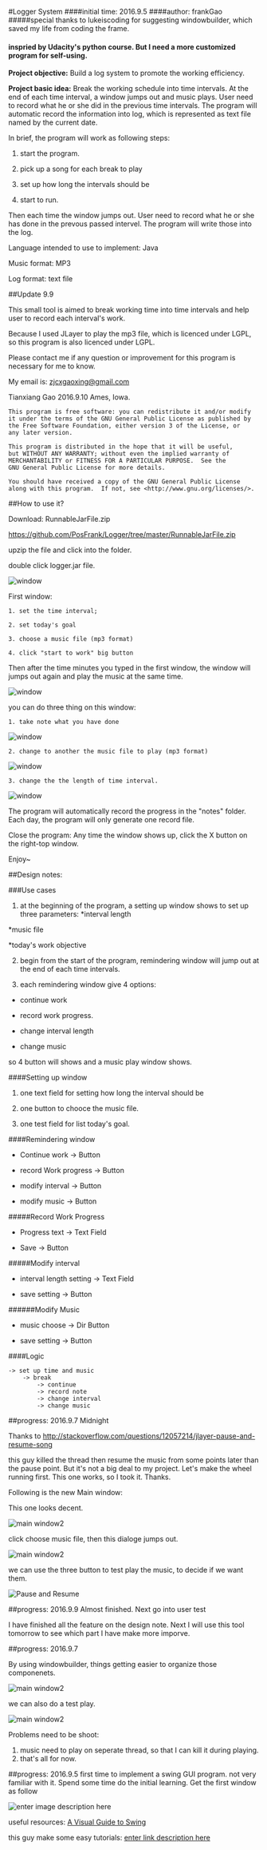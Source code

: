 
#Logger System
####initial time: 2016.9.5
####author: frankGao
#####special thanks to lukeiscoding for suggesting windowbuilder, which saved my life from coding the frame.
#### inspried by Udacity's python course. But I need a more customized program for self-using.
**Project objective:** Build a log system to promote the working efficiency.

**Project basic idea:** Break the working schedule into time intervals. At the end of each time interval, a window jumps out and music plays. User need to record what he or she did in the previous time intervals. The program will automatic record the information into log, which is represented as text file named by the current date.

In brief, the program will work as following steps:

1. start the program.

1. pick up a song for each break to play

1. set up how long the intervals should be

1. start to run.

Then each time the window jumps out. User need to record what he or she has done in the prevous passed intervel. The program will write those into the log.

Language intended to use to implement: Java

Music format: MP3

Log format: text file

##Update 9.9

This small tool is aimed to break working time into time intervals and help user to record each interval's work.

Because I used JLayer to play the mp3 file, which is licenced under LGPL, so this program is also licenced under LGPL.

Please contact me if any question or improvement for this program is necessary for me to know.

My email is: zjcxgaoxing@gmail.com

Tianxiang Gao
2016.9.10
Ames, Iowa.


    This program is free software: you can redistribute it and/or modify
    it under the terms of the GNU General Public License as published by
    the Free Software Foundation, either version 3 of the License, or
    any later version.

    This program is distributed in the hope that it will be useful,
    but WITHOUT ANY WARRANTY; without even the implied warranty of
    MERCHANTABILITY or FITNESS FOR A PARTICULAR PURPOSE.  See the
    GNU General Public License for more details.

    You should have received a copy of the GNU General Public License
    along with this program.  If not, see <http://www.gnu.org/licenses/>.
		
##How to use it?

Download: RunnableJarFile.zip

https://github.com/PosFrank/Logger/tree/master/RunnableJarFile.zip

upzip the file and click into the folder.

double click logger.jar file.

![window](ProgressPics/9.9/20160910014513.png)

First window: 

	1. set the time interval;
	
	2. set today's goal
	
	3. choose a music file (mp3 format)
	
	4. click "start to work" big button

Then after the time minutes you typed in the first window, the window will jumps out again and play the music at the same time.

![window](ProgressPics/9.9/20160910013841.png)

you can do three thing on this window:

	1. take note what you have done
	
![window](ProgressPics/9.9/20160910013853.png)
	
	2. change to another the music file to play (mp3 format)
	
![window](ProgressPics/9.9/20160910013907.png)
	
	3. change the the length of time interval.

![window](ProgressPics/9.9/20160910013942.png)
		
The program will automatically record the progress in the "notes" folder. Each day, the program will only generate one record file.

Close the program: Any time the window shows up, click the X button on the right-top window.

Enjoy~

##Design notes:

###Use cases

1. at the beginning of the program, a setting up window shows to set up three parameters:
*interval length

*music file

*today's work objective

2. begin from the start of the program, remindering window will jump out at the end of each time intervals.

3. each remindering window give 4 options:

* continue work

* record work progress.

* change interval length

* change music

so 4 button will shows and a music play window shows.

####Setting up window

1. one text field for setting how long the interval should be

2. one button to chooce the music file.

3. one test field for list today's goal.

####Remindering window

* Continue work  					->	Button

* record Work progress 		->	Button

* modify interval					->	Button

* modify music						->	Button

#####Record Work Progress

* Progress text						->	Text Field

* Save											->	Button

#####Modify interval

* interval length setting	->	Text Field

* save setting							->	Button

######Modify Music

* music choose							->	Dir Button

* save setting							->	Button

####Logic
```
-> set up time and music
	-> break
		-> continue
		-> record note
		-> change interval
		-> change music
```
##progress: 2016.9.7 Midnight

Thanks to http://stackoverflow.com/questions/12057214/jlayer-pause-and-resume-song

this guy killed the thread then resume the music from some points later than the pause point. But it's not a big deal to my project. Let's make the wheel running first. This one works, so I took it. Thanks.

Following is the new Main window:

This one looks decent.

![main window2](ProgressPics/9.7/Main.png)

click choose music file, then this dialoge jumps out.

![main window2](ProgressPics/9.7/20160908001052.png)

we can use the three button to test play the music, to decide if we want them.

![Pause and Resume](ProgressPics/9.7/20160908001127.png)

##progress: 2016.9.9 Almost finished. Next go into user test

I have finished all the feature on the design note. Next I will use this tool tomorrow to see which part I have make more imporve.

##progress: 2016.9.7

By using windowbuilder, things getting easier to organize those componenets.

![main window2](ProgressPics/9.7/20160907182700.png)


we can also do a test play.

![main window2](ProgressPics/9.7/20160907182802.png)

Problems need to be shoot:
1. music need to play on seperate thread, so that I can kill it during playing.
2. that's all for now.

##progress: 2016.9.5
first time to implement a swing GUI program. not very familiar with it. Spend some time do the initial learning. Get the first window as follow

![enter image description here](ProgressPics/9.5/2016.9.5.png)

useful resources:
[A Visual Guide to Swing](http://web.mit.edu/6.005/www/sp14/psets/ps4/java-6-tutorial/components.html)

this guy make some easy tutorials:
[enter link description here](https://www.youtube.com/user/Creativitytuts/playlists)
